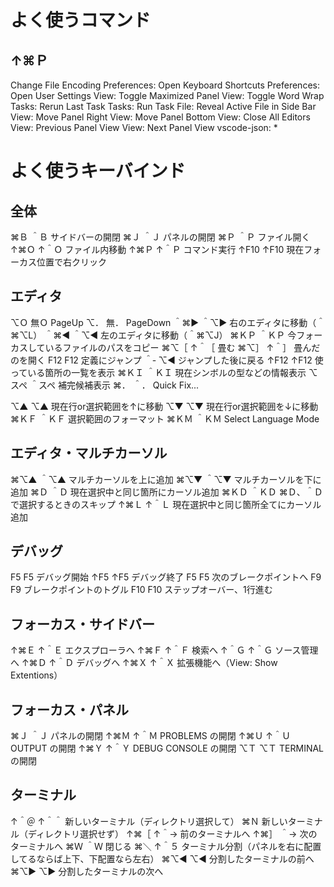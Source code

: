 
# よく使うコマンド

## ↑⌘Ｐ
Change File Encoding
Preferences: Open Keyboard Shortcuts
Preferences: Open User Settings
View: Toggle Maximized Panel
View: Toggle Word Wrap
Tasks: Rerun Last Task
Tasks: Run Task
File: Reveal Active File in Side Bar
View: Move Panel Right
View: Move Panel Bottom
View: Close All Editors
View: Previous Panel View
View: Next Panel View
vscode-json: *

# よく使うキーバインド

## 全体
⌘Ｂ   ＾Ｂ   サイドバーの開閉
⌘Ｊ   ＾Ｊ   パネルの開閉
⌘Ｐ   ＾Ｐ   ファイル開く
↑⌘Ｏ ↑＾Ｏ ファイル内移動
↑⌘Ｐ ↑＾Ｐ コマンド実行
↑F10  ↑F10  現在フォーカス位置で右クリック

## エディタ
⌥Ｏ     無Ｏ     PageUp
⌥．     無．     PageDown
＾⌘▶   ＾⌥▶   右のエディタに移動（＾⌘⌥L）
＾⌘◀   ＾⌥◀   左のエディタに移動（＾⌘⌥J）
⌘ＫＰ   ＾ＫＰ   今フォーカスしているファイルのパスをコピー
⌘⌥［   ↑＾［   畳む
⌘⌥］   ↑＾］   畳んだのを開く
F12      F12      定義にジャンプ
＾‐     ⌥◀     ジャンプした後に戻る
↑F12    ↑F12    使っている箇所の一覧を表示
⌘ＫＩ   ＾ＫＩ   現在シンボルの型などの情報表示
⌥スペ   ＾スペ   補完候補表示
⌘．     ＾．     Quick Fix...

⌥▲     ⌥▲     現在行or選択範囲を↑に移動
⌥▼     ⌥▼     現在行or選択範囲を↓に移動
⌘ＫＦ   ＾ＫＦ   選択範囲のフォーマット
⌘ＫＭ   ＾ＫＭ   Select Language Mode

## エディタ・マルチカーソル
⌘⌥▲   ＾⌥▲   マルチカーソルを上に追加
⌘⌥▼   ＾⌥▼   マルチカーソルを下に追加
⌘Ｄ     ＾Ｄ     現在選択中と同じ箇所にカーソル追加
⌘ＫＤ   ＾ＫＤ   ⌘Ｄ、＾Ｄで選択するときのスキップ
↑⌘Ｌ   ↑＾Ｌ   現在選択中と同じ箇所全てにカーソル追加

## デバッグ
F5     F5   デバッグ開始
↑F5   ↑F5 デバッグ終了
F5     F5   次のブレークポイントへ
F9     F9   ブレークポイントのトグル
F10    F10  ステップオーバー、1行進む

## フォーカス・サイドバー
↑⌘Ｅ ↑＾Ｅ エクスプローラへ
↑⌘Ｆ ↑＾Ｆ 検索へ
↑＾Ｇ ↑＾Ｇ ソース管理へ
↑⌘Ｄ ↑＾Ｄ デバッグへ
↑⌘Ｘ ↑＾Ｘ 拡張機能へ（View: Show Extentions）

## フォーカス・パネル
⌘Ｊ   ＾Ｊ   パネルの開閉
↑⌘Ｍ ↑＾Ｍ PROBLEMS の開閉
↑⌘Ｕ ↑＾Ｕ OUTPUT の開閉
↑⌘Ｙ ↑＾Ｙ DEBUG CONSOLE の開閉
⌥Ｔ   ⌥Ｔ   TERMINAL の開閉

## ターミナル
↑＾＠ ↑＾＾ 新しいターミナル（ディレクトリ選択して）
⌘Ｎ          新しいターミナル（ディレクトリ選択せず）
↑⌘［ ↑＾→ 前のターミナルへ
↑⌘］ ＾→   次のターミナルへ
⌘Ｗ   ＾Ｗ   閉じる
⌘＼   ↑＾５ ターミナル分割（パネルを右に配置してるならば上下、下配置なら左右）
⌘⌥◀ ⌥◀   分割したターミナルの前へ
⌘⌥▶ ⌥▶   分割したターミナルの次へ
